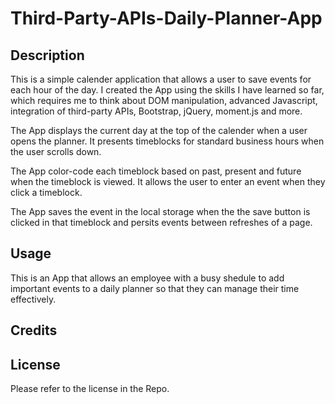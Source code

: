 # Third-Party-APIs-Daily-Planner-App

## Description

This is a simple calender application that allows a user to save events for each hour of the day. I created the App using the skills I have learned so far, which requires me to think about DOM manipulation, advanced Javascript, integration of third-party APIs, Bootstrap, jQuery, moment.js and more.

The App displays the current day at the top of the calender when a user opens the planner. It presents timeblocks for standard business hours when the user scrolls down.

The App color-code each timeblock based on past, present and future when the timeblock is viewed. It allows the user to enter an event when they click a timeblock.

The App saves the event in the local storage when the the save button is clicked in that timeblock and persits events between refreshes of a page.


## Usage

This is an App that allows an employee with a busy shedule to add important events to a daily planner so that they can manage their time effectively.


## Credits


## License

Please refer to the license in the Repo.